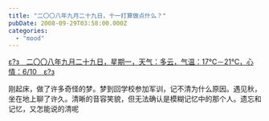 ```yaml
---
title: "二〇〇八年九月二十九日，十一打算做点什么？"
pubDate: 2008-09-29T03:58:00.000Z
categories: 
  - "mood"
---
```


[ε?з　二〇〇八年九月二十九日，星期一，天气：多云，气温：17℃－21℃，心情：6/10　ε?з](https://www.liuweinan.com)

  

刚起床，做了许多奇怪的梦。梦到回学校参加军训，记不清为什么原因。遇见秋，坐在地上聊了许久。清晰的音容笑貌，但无法确认是模糊记忆中的那个人。遗忘和记忆，又怎能说的清呢
